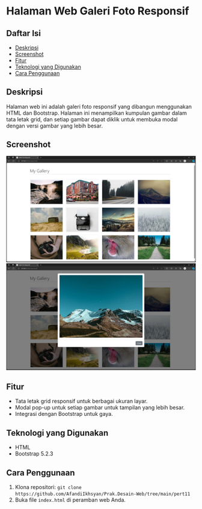 # Halaman Web Galeri Foto Responsif

## Daftar Isi
- [Deskripsi](#deskripsi)
- [Screenshot](#screenshot)
- [Fitur](#fitur)
- [Teknologi yang Digunakan](#teknologi-yang-digunakan)
- [Cara Penggunaan](#cara-penggunaan)

## Deskripsi
Halaman web ini adalah galeri foto responsif yang dibangun menggunakan HTML dan Bootstrap. Halaman ini menampilkan kumpulan gambar dalam tata letak grid, dan setiap gambar dapat diklik untuk membuka modal dengan versi gambar yang lebih besar.

## Screenshot
![Contoh Screenshot](image.png)
![Contoh Screenshot](image2.png)

## Fitur
- Tata letak grid responsif untuk berbagai ukuran layar.
- Modal pop-up untuk setiap gambar untuk tampilan yang lebih besar.
- Integrasi dengan Bootstrap untuk gaya.

## Teknologi yang Digunakan
- HTML
- Bootstrap 5.2.3

## Cara Penggunaan
1. Klona repositori: `git clone https://github.com/AfandiIkhsyan/Prak.Desain-Web/tree/main/pert11`
2. Buka file `index.html` di peramban web Anda.
